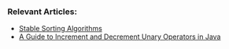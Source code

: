 
### Relevant Articles:

- [Stable Sorting Algorithms](https://www.baeldung.com/java-xor-operator)
- [A Guide to Increment and Decrement Unary Operators in Java](https://www.baeldung.com/java-unary-operators)
